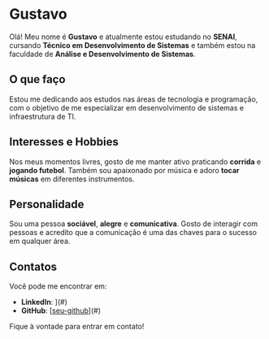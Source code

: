 # Gustavo

Olá! Meu nome é **Gustavo** e atualmente estou estudando no **SENAI**, cursando **Técnico em Desenvolvimento de Sistemas** e também estou na faculdade de **Análise e Desenvolvimento de Sistemas**.

## O que faço
Estou me dedicando aos estudos nas áreas de tecnologia e programação, com o objetivo de me especializar em desenvolvimento de sistemas e infraestrutura de TI.

## Interesses e Hobbies
Nos meus momentos livres, gosto de me manter ativo praticando **corrida** e **jogando futebol**. Também sou apaixonado por música e adoro **tocar músicas** em diferentes instrumentos.

## Personalidade
Sou uma pessoa **sociável**, **alegre** e **comunicativa**. Gosto de interagir com pessoas e acredito que a comunicação é uma das chaves para o sucesso em qualquer área.

## Contatos
Você pode me encontrar em:
- **LinkedIn**: [](https://github.com/GuhNunesx)](#)
- **GitHub**: [[seu-github](https://github.com/GuhNunesx)](#)

Fique à vontade para entrar em contato!

